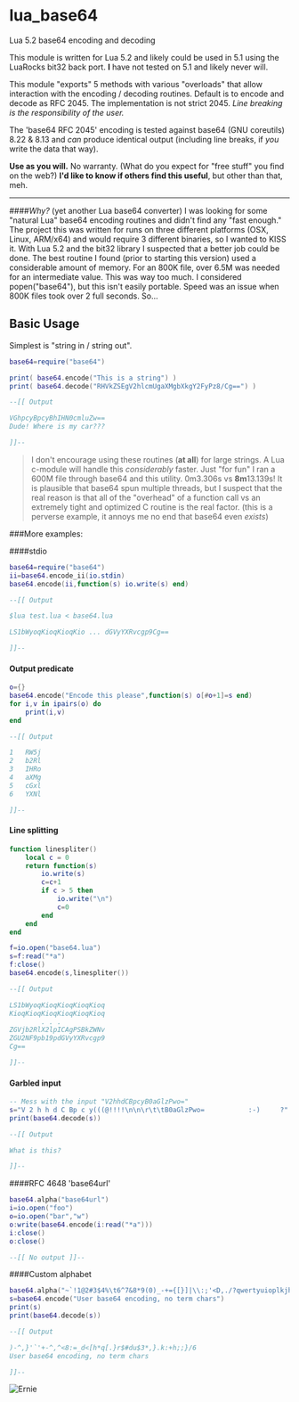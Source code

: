 lua_base64
==========
Lua 5.2 base64 encoding and decoding

This module is written for Lua 5.2 and likely could be used in 5.1 using the LuaRocks bit32 back port. **I** have not tested on 5.1 and likely never will.

This module "exports" 5 methods with various "overloads" that allow interaction with the encoding / decoding routines. Default is to encode and decode as RFC 2045. The implementation is not strict 2045. _Line breaking is the responsibility of the user._

The 'base64 RFC 2045' encoding is tested against base64 (GNU coreutils) 8.22 & 8.13 and _can_ produce identical output (including line breaks, if _you_ write the data that way).

__Use as you will.__ No warranty. (What do you expect for "free stuff" you find on the web?) **I'd like to know if others find this useful**, but other than that, meh.

-----

####_Why?_ (yet another Lua base64 converter)
I was looking for some "natural Lua" base64 encoding routines and didn't find any "fast enough." The project this was written for runs on three different platforms (OSX, Linux, ARM/x64) and would require 3 different binaries, so I wanted to KISS it. With Lua 5.2 and the bit32 library I suspected that a better job could be done. The best routine I found (prior to starting this version) used a considerable amount of memory. For an 800K file, over 6.5M was needed for an intermediate value. This was way too much. I considered popen("base64"), but this isn't easily portable.  Speed was an issue when 800K files took over 2 full seconds. So...


Basic Usage
-----------

Simplest is "string in / string out".

```lua
base64=require("base64")

print( base64.encode("This is a string") )
print( base64.decode("RHVkZSEgV2hlcmUgaXMgbXkgY2FyPz8/Cg==") )

--[[ Output

VGhpcyBpcyBhIHN0cmluZw==
Dude! Where is my car???

]]--
```
> I don't encourage using these routines (**at all**) for large strings. A Lua c-module will handle this _considerably_ faster. Just "for fun" I ran a 600M file through base64 and this utility. 0m3.306s vs **8m**13.139s! It is plausible that base64 spun multiple threads, but I suspect that the real reason is that all of the "overhead" of a function call vs an extremely tight and optimized C routine is the real factor. (this is a perverse example, it annoys me no end that base64 even _exists_)


###More examples:

####stdio
```lua
base64=require("base64")
ii=base64.encode_ii(io.stdin)
base64.encode(ii,function(s) io.write(s) end)

--[[ Output

$lua test.lua < base64.lua

LS1bWyoqKioqKioqKio ... dGVyYXRvcgp9Cg==

]]--
```

#### Output predicate
```lua
o={}
base64.encode("Encode this please",function(s) o[#o+1]=s end)
for i,v in ipairs(o) do
    print(i,v)
end

--[[ Output

1   RW5j
2   b2Rl
3   IHRo
4   aXMg
5   cGxl
6   YXNl

]]--
```

#### Line splitting
```lua
function linespliter()
    local c = 0
    return function(s)
        io.write(s)
        c=c+1
        if c > 5 then
            io.write("\n")
            c=0
        end
    end
end

f=io.open("base64.lua")
s=f:read("*a")
f:close()
base64.encode(s,linespliter())

--[[ Output

LS1bWyoqKioqKioqKioqKioq
KioqKioqKioqKioqKioqKioq
        . . .
ZGVjb2RlX2lpICAgPSBkZWNv
ZGU2NF9pb19pdGVyYXRvcgp9
Cg==

]]--
```


#### Garbled input
```lua
-- Mess with the input "V2hhdCBpcyB0aGlzPwo="
s="V 2 h h d C Bp c y(((@!!!!\n\n\r\t\tB0aGlzPwo=           :-)     ?"
print(base64.decode(s))

--[[ Output

What is this?

]]--
```


####RFC 4648 'base64url'
```lua
base64.alpha("base64url")
i=io.open("foo")
o=io.open("bar","w")
o:write(base64.encode(i:read("*a")))
i:close()
o:close()

--[[ No output ]]--
```

####Custom alphabet
```lua
base64.alpha("~`!1@2#3$4%\t6^7&8*9(0)_-+={[}]|\\:;'<D,./?qwertyuioplkjhgfdsazxcv","")
s=base64.encode("User base64 encoding, no term chars")
print(s)
print(base64.decode(s))

--[[ Output

)-^,}'`'+-^,^<8:=_d<[h*q[.}r$#du$3*,}.k:+h;;}/6
User base64 encoding, no term chars

]]--
```
![Ernie](http://ee5.net/ernie.png "Ernie")
